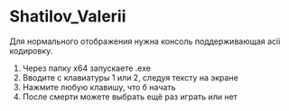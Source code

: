 # Shatilov_Valerii
Для нормального отображения нужна консоль поддерживающая acii кодировку.

1. Через папку х64 запускаете .exe
2. Вводите с клавиатуры 1 или 2, следуя тексту на экране
3. Нажмите любую клавишу, что б начать
4. После смерти можете выбрать ещё раз играть или нет

